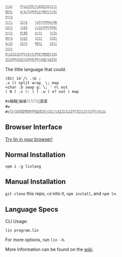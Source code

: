 ```
㌭㍖　　㌽㍖㍈㌠㌭㌇㌮㌲㍑㌭
㌕㌴　　㍔㍔㌂㌙㌠㌫㌖㍇㌭㌟
㌽㌡　　　　　　　　　　　　
㌭㌭　　㌲㌡　　㌡㌽㍌㌙㍔㌖
㌶㍊　　㌄㌇　　㌭㌲㍌㌽㌙㌟
㍇㍊　　㌠㌕　　㌫㍑　　㍑㌲
㌗㌄　　㍇㌮　　㍊㍑　　㌂㌠
㍔㌲　　㌲㌡　　㌖㌴　　㌶㍑
㍊㍑　　　　　　　　　　　　
㌠㌲㌲㌲㍌㍑㍔㌴㌙㌠㌖㌕㍑㌇
㍃㌶㌙㌲㌮㍊㌙㌟㌙㌄㌕㌄㌮㌟
```

The little language that could.

```
(01) 14`/\ .\b ;
.x () split wrap_ \; map
<char .b swap g: \; ' n\ out
( N ( .c r: ) ( .w ) e? out ) map

#x㿳㿳㼳㼳㌳㌳㌳㿿㿿
#w　
#c㌂㌄㌇㌕㌖㌗㌙㌚㌟㌠㌡㌫㌭㌮㌲㌴㌶㌽㍃㍇㍈㍊㍌㍑㍔㍖
```

## Browser Interface

[Try lin in your browser!](https://replit.com/@molarmanful/try-lin)

## Normal Installation

    npm i -g linlang

## Manual Installation

`git clone` this repo, `cd` into it, `npm install`, and `npm ln`.

## Language Specs

CLI Usage:

    lin program.lin

For more options, run `lin -h`.

More information can be found on the [wiki](https://github.com/molarmanful/lin/wiki).